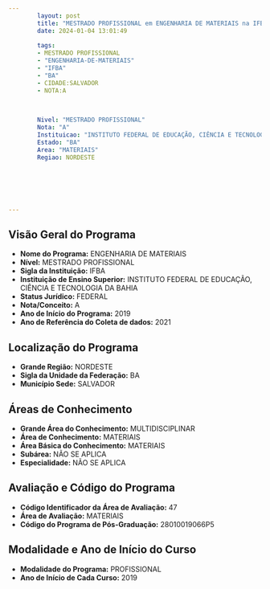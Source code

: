 ```yaml
---
        layout: post
        title: "MESTRADO PROFISSIONAL em ENGENHARIA DE MATERIAIS na IFBA  "
        date: 2024-01-04 13:01:49
     
        tags:
        - MESTRADO PROFISSIONAL
        - "ENGENHARIA-DE-MATERIAIS"
        - "IFBA"
        - "BA"
        - CIDADE:SALVADOR
        - NOTA:A
        
       

        Nivel: "MESTRADO PROFISSIONAL"
        Nota: "A"
        Instituicao: "INSTITUTO FEDERAL DE EDUCAÇÃO, CIÊNCIA E TECNOLOGIA DA BAHIA"
        Estado: "BA"
        Area: "MATERIAIS"
        Regiao: NORDESTE
        
        
        
        
        
        
---
```

## Visão Geral do Programa
- **Nome do Programa:** ENGENHARIA DE MATERIAIS
- **Nível:** MESTRADO PROFISSIONAL
- **Sigla da Instituição:** IFBA
- **Instituição de Ensino Superior:** INSTITUTO FEDERAL DE EDUCAÇÃO, CIÊNCIA E TECNOLOGIA DA BAHIA
- **Status Jurídico:** FEDERAL
- **Nota/Conceito:** A
- **Ano de Início do Programa:** 2019
- **Ano de Referência do Coleta de dados:** 2021

## Localização do Programa
- **Grande Região:** NORDESTE
- **Sigla da Unidade da Federação:** BA
- **Município Sede:** SALVADOR

## Áreas de Conhecimento
- **Grande Área do Conhecimento:** MULTIDISCIPLINAR
- **Área de Conhecimento:** MATERIAIS
- **Área Básica do Conhecimento:** MATERIAIS
- **Subárea:** NÃO SE APLICA
- **Especialidade:** NÃO SE APLICA

## Avaliação e Código do Programa
- **Código Identificador da Área de Avaliação:** 47
- **Área de Avaliação:** MATERIAIS
- **Código do Programa de Pós-Graduação:** 28010019066P5


## Modalidade e Ano de Início do Curso
- **Modalidade do Programa:** PROFISSIONAL
- **Ano de Início de Cada Curso:** 2019
